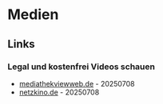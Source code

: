 # Medien

## Links

### Legal und kostenfrei Videos schauen

* [mediathekviewweb.de](https://mediathekviewweb.de/) - 20250708
* [netzkino.de](https://www.netzkino.de/) - 20250708
